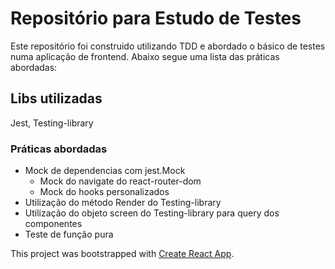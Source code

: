 # Repositório para Estudo de Testes

Este repositório foi construido utilizando TDD e abordado o básico de testes numa aplicação de frontend.
Abaixo segue uma lista das práticas abordadas:

## Libs utilizadas
Jest, Testing-library

### Práticas abordadas
- Mock de dependencias com jest.Mock
  - Mock do navigate do react-router-dom
  - Mock do hooks personalizados
- Utilização do método Render do Testing-library
- Utilização do objeto screen do Testing-library para query dos componentes
- Teste de função pura

This project was bootstrapped with [Create React App](https://github.com/facebook/create-react-app).